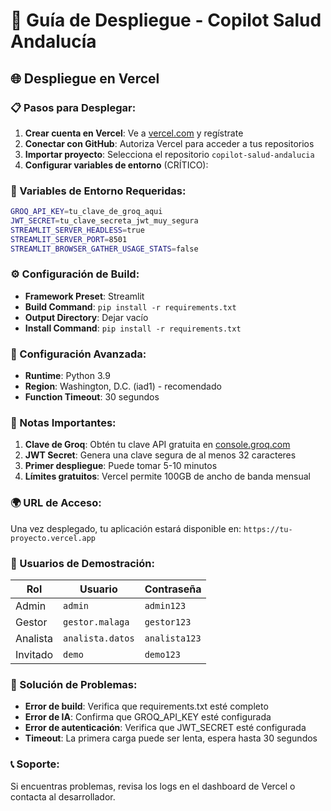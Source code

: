 # 🚀 Guía de Despliegue - Copilot Salud Andalucía

## 🌐 Despliegue en Vercel

### 📋 Pasos para Desplegar:

1. **Crear cuenta en Vercel**: Ve a [vercel.com](https://vercel.com) y regístrate
2. **Conectar con GitHub**: Autoriza Vercel para acceder a tus repositorios
3. **Importar proyecto**: Selecciona el repositorio `copilot-salud-andalucia`
4. **Configurar variables de entorno** (CRÍTICO):

### 🔑 Variables de Entorno Requeridas:

```bash
GROQ_API_KEY=tu_clave_de_groq_aqui
JWT_SECRET=tu_clave_secreta_jwt_muy_segura
STREAMLIT_SERVER_HEADLESS=true
STREAMLIT_SERVER_PORT=8501
STREAMLIT_BROWSER_GATHER_USAGE_STATS=false
```

### ⚙️ Configuración de Build:

- **Framework Preset**: Streamlit
- **Build Command**: `pip install -r requirements.txt`
- **Output Directory**: Dejar vacío
- **Install Command**: `pip install -r requirements.txt`

### 🔧 Configuración Avanzada:

- **Runtime**: Python 3.9
- **Region**: Washington, D.C. (iad1) - recomendado
- **Function Timeout**: 30 segundos

### 🚨 Notas Importantes:

1. **Clave de Groq**: Obtén tu clave API gratuita en [console.groq.com](https://console.groq.com)
2. **JWT Secret**: Genera una clave segura de al menos 32 caracteres
3. **Primer despliegue**: Puede tomar 5-10 minutos
4. **Límites gratuitos**: Vercel permite 100GB de ancho de banda mensual

### 🌍 URL de Acceso:

Una vez desplegado, tu aplicación estará disponible en:
`https://tu-proyecto.vercel.app`

### 👥 Usuarios de Demostración:

| Rol | Usuario | Contraseña |
|-----|---------|------------|
| Admin | `admin` | `admin123` |
| Gestor | `gestor.malaga` | `gestor123` |
| Analista | `analista.datos` | `analista123` |
| Invitado | `demo` | `demo123` |

### 🔧 Solución de Problemas:

- **Error de build**: Verifica que requirements.txt esté completo
- **Error de IA**: Confirma que GROQ_API_KEY esté configurada
- **Error de autenticación**: Verifica que JWT_SECRET esté configurada
- **Timeout**: La primera carga puede ser lenta, espera hasta 30 segundos

### 📞 Soporte:

Si encuentras problemas, revisa los logs en el dashboard de Vercel o contacta al desarrollador.
